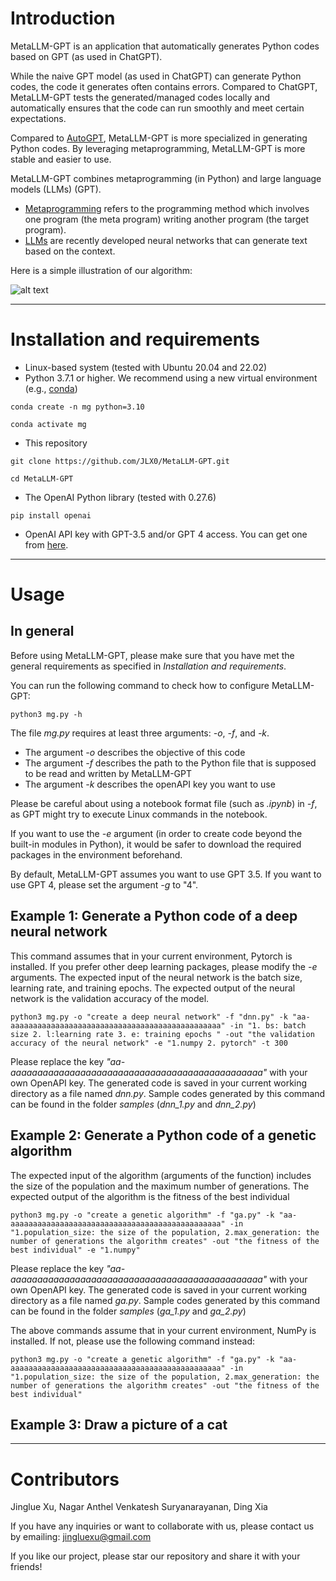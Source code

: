 # Introduction

MetaLLM-GPT is an application that automatically generates Python codes based on GPT (as used
in ChatGPT).

While the naive GPT model (as used in ChatGPT) can generate Python codes, the code 
it generates often contains errors. Compared to ChatGPT, MetaLLM-GPT tests the 
generated/managed codes locally and automatically ensures that the code can run 
smoothly and meet certain expectations.

Compared to [AutoGPT](https://github.com/Significant-Gravitas/Auto-GPT), MetaLLM-GPT is more
specialized in generating Python codes. By leveraging metaprogramming, MetaLLM-GPT is more
stable and easier to use.

MetaLLM-GPT combines metaprogramming (in Python) and large language models (LLMs) (GPT). 
* [Metaprogramming](https://en.wikipedia.org/wiki/Metaprogramming) refers to the 
programming method which involves one program (the meta program) writing another program
(the target program).
* [LLMs](https://en.wikipedia.org/wiki/Large_language_model) are recently developed neural 
networks that can generate text based on the context.

Here is a simple illustration of our algorithm:

![alt text](https://github.com/JLX0/MetaLLM-GPT/blob/main/illustration.png?raw=true)

<hr/>

# Installation and requirements

* Linux-based system (tested with Ubuntu 20.04 and 22.02)
* Python 3.7.1 or higher. We recommend using a new virtual environment 
(e.g., [conda](https://docs.conda.io/projects/conda/en/latest/user-guide/install/linux.html))
```
conda create -n mg python=3.10
```
```
conda activate mg
```
* This repository
```
git clone https://github.com/JLX0/MetaLLM-GPT.git
```
```
cd MetaLLM-GPT
```
* The OpenAI Python library (tested with 0.27.6)
```
pip install openai
```

* OpenAI API key with GPT-3.5 and/or GPT 4 access. You can get one from
[here](https://platform.openai.com/account/api-keys).

<hr/>

# Usage

## In general

Before using MetaLLM-GPT, please make sure that you have met the general requirements
as specified in *Installation and requirements*.

You can run the following command to check how to configure MetaLLM-GPT:
```
python3 mg.py -h
```

The file *mg.py* requires at least three arguments: *-o*, *-f*, and *-k*. 
* The argument *-o* describes the objective of this code
* The argument *-f* describes the path to the Python file that is supposed to be read 
and written by MetaLLM-GPT
* The argument *-k* describes the openAPI key you want to use

Please be careful about using a notebook format file (such as *.ipynb*) in *-f*, 
as GPT might try to execute Linux commands in the notebook.

If you want to use the *-e* argument (in order to create code beyond the built-in modules
in Python), it would be safer to download the required packages in the environment
beforehand.

By default, MetaLLM-GPT assumes you want to use GPT 3.5. If you want to use GPT 4, please
set the argument *-g* to "4".

## Example 1: Generate a Python code of a deep neural network

This command assumes that in your current environment, Pytorch is installed. If you prefer other deep
learning packages, please modify the *-e* arguments. The expected input of the neural network is the
batch size, learning rate, and training epochs. The expected output of the neural network is the 
validation accuracy of the model.
```
python3 mg.py -o "create a deep neural network" -f "dnn.py" -k "aa-aaaaaaaaaaaaaaaaaaaaaaaaaaaaaaaaaaaaaaaaaaaaaaa" -in "1. bs: batch size 2. l:learning rate 3. e: training epochs " -out "the validation accuracy of the neural network" -e "1.numpy 2. pytorch" -t 300
```
Please replace the key *"aa-aaaaaaaaaaaaaaaaaaaaaaaaaaaaaaaaaaaaaaaaaaaaaaa"* with your
own OpenAPI key. The generated code is saved in your current working directory as a file named 
*dnn.py*. Sample codes generated by this command can be found in the folder *samples* (*dnn_1.py* and 
*dnn_2.py*)

## Example 2: Generate a Python code of a genetic algorithm

The expected input of the algorithm (arguments of the function) 
includes the size of the population and the maximum number of generations. The expected output of the algorithm is
the fitness of the best individual
```
python3 mg.py -o "create a genetic algorithm" -f "ga.py" -k "aa-aaaaaaaaaaaaaaaaaaaaaaaaaaaaaaaaaaaaaaaaaaaaaaa" -in "1.population_size: the size of the population, 2.max_generation: the number of generations the algorithm creates" -out "the fitness of the best individual" -e "1.numpy"
```
Please replace the key *"aa-aaaaaaaaaaaaaaaaaaaaaaaaaaaaaaaaaaaaaaaaaaaaaaa"* with your
own OpenAPI key. The generated code is saved in your current working directory as a file named 
*ga.py*. Sample codes generated by this command can be found in the folder *samples* (*ga_1.py* and 
*ga_2.py*)

The above commands assume that in your current environment, NumPy is installed. 
If not, please use the following command instead:
```
python3 mg.py -o "create a genetic algorithm" -f "ga.py" -k "aa-aaaaaaaaaaaaaaaaaaaaaaaaaaaaaaaaaaaaaaaaaaaaaaa" -in "1.population_size: the size of the population, 2.max_generation: the number of generations the algorithm creates" -out "the fitness of the best individual"
```

## Example 3: Draw a picture of a cat

<hr/>

# Contributors

Jinglue Xu, Nagar Anthel Venkatesh Suryanarayanan, Ding Xia

If you have any inquiries or want to collaborate with us, please contact us by 
emailing: jingluexu@gmail.com

If you like our project, please star our repository and share it with your friends!